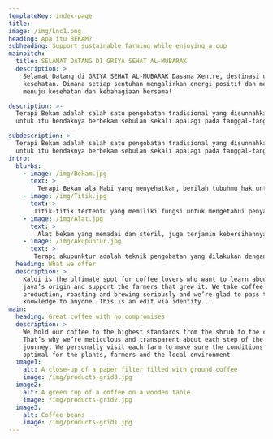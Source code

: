```yaml
---
templateKey: index-page
title: 
image: /img/Lnc1.png
heading: Apa itu BEKAM?
subheading: Support sustainable farming while enjoying a cup
mainpitch:
  title: SELAMAT DATANG DI GRIYA SEHAT AL-MUBARAK
  description: >
    Selamat Datang di GRIYA SEHAT AL-MUBARAK Dasana Xentre, destinasi utama anda untuk meraih kebugaran dan relaksasi. Kami mengundang anda untuk memasuki dunia terapi tradisional dan bekam ala Nabi yang penuh kehangatan dan 
    kesehatan. Dimana setiap sentuhan mengalirkan energi positif dan menyegarkan tubuh. Mari kita mulai perjalanan
    menuju kesehatan dan kebahagiaan bersama!

description: >-
  Terapi Bekam adalah salah satu pengobatan tradisional yang disunnahkan oleh Nabi,
  untuk itu hendaknya berbekam sebulan sekali apalagi pada tanggal-tanggal sunnah tentunya.

subdescription: >-
  Terapi Bekam adalah salah satu pengobatan tradisional yang disunnahkan oleh Nabi,
  untuk itu hendaknya berbekam sebulan sekali apalagi pada tanggal-tanggal sunnah tentunya test test.
intro:
  blurbs:
    - image: /img/Bekam.jpg
      text: >
        Terapi Bekam ala Nabi yang menyehatkan, berilah tubuhmu hak untuk sehat untuk bisa beraktivitas tanpa adanya batas.
    - image: /img/Titik.jpg
      text: >
       Titik-titik tertentu yang memiliki fungsi untuk mengetahui penyakit yang sedang diderita oleh tubuh.
    - image: /img/Alat.jpg
      text: >
        Alat bekam yang memadai dan steril, juga terjamin kebersihannya. Jarum bekam yang digunakan juga steril. 
    - image: /img/Akupuntur.jpg
      text: >
       Terapi akupunktur adalah teknik pengobatan yang dilakukan dengan cara menusukkan jarum kecil dan halus pada titik-titik tertentu di tubuh. Di samping dapat menghilangkan rasa sakit, terapi akupunktur diketahui memiliki beragam manfaat lain untuk kesehatan.
  heading: What we offer
  description: >
    Kaldi is the ultimate spot for coffee lovers who want to learn about their
    java’s origin and support the farmers that grew it. We take coffee
    production, roasting and brewing seriously and we’re glad to pass that
    knowledge to anyone. This is an edit via identity...
main:
  heading: Great coffee with no compromises
  description: >
    We hold our coffee to the highest standards from the shrub to the cup.
    That’s why we’re meticulous and transparent about each step of the coffee’s
    journey. We personally visit each farm to make sure the conditions are
    optimal for the plants, farmers and the local environment.
  image1:
    alt: A close-up of a paper filter filled with ground coffee
    image: /img/products-grid3.jpg
  image2:
    alt: A green cup of a coffee on a wooden table
    image: /img/products-grid2.jpg
  image3:
    alt: Coffee beans
    image: /img/products-grid1.jpg
---
```


